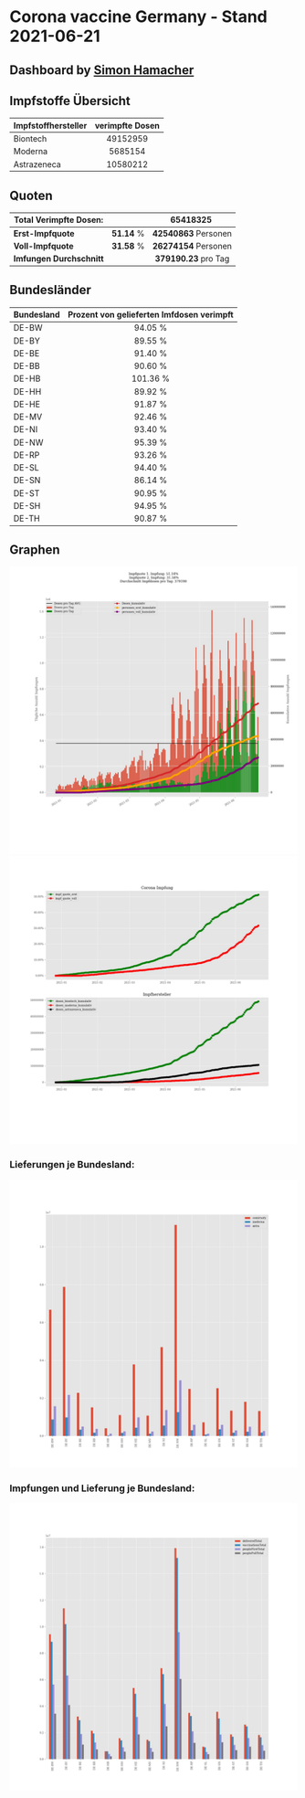 # Corona vaccine Germany - Stand 2021-06-21
## Dashboard by [Simon Hamacher](https://www.shamacher.eu)
## Impfstoffe Übersicht
**Impfstoffhersteller** | **verimpfte Dosen**
-------- | :--------:
Biontech | 49152959
Moderna | 5685154
Astrazeneca | 10580212


## Quoten
**Total Verimpfte Dosen:** | |65418325&nbsp;
-------- | :--------:| :--------:
**Erst-Impfquote** | **51.14** %| **42540863** Personen
**Voll-Impfquote** | **31.58** %| **26274154** Personen
**Imfungen Durchschnitt** | |**379190.23** pro Tag 
## Bundesländer
**Bundesland** | **Prozent von gelieferten Imfdosen verimpft**
-------- | :--------:
DE-BW | 94.05 %
DE-BY | 89.55 %
DE-BE | 91.40 %
DE-BB | 90.60 %
DE-HB | 101.36 %
DE-HH | 89.92 %
DE-HE | 91.87 %
DE-MV | 92.46 %
DE-NI | 93.40 %
DE-NW | 95.39 %
DE-RP | 93.26 %
DE-SL | 94.40 %
DE-SN | 86.14 %
DE-ST | 90.95 %
DE-SH | 94.95 %
DE-TH | 90.87 %
## Graphen
<img src="Impfungen-Corona-01.jpg" alt="Impf Übersicht" title="Impf Übersicht" />
<img src="Impfungen-Corona-02.jpg" alt="Impfquote" title="Impf Übersicht" />

### Lieferungen je Bundesland:
<img src="Impfungen-Corona-04.jpg" alt="Impfungen in den Bundesländern" title="Impfungen in den Bundesländern" />

### Impfungen und Lieferung je Bundesland:
<img src="Impfungen-Corona-05.jpg" alt="Impfungen in den Bundesländern" title="Impfungen in den Bundesländern" />

